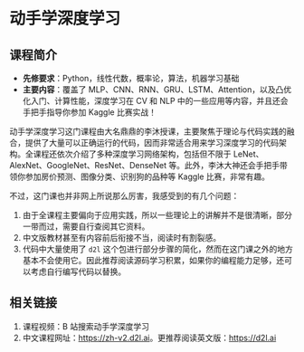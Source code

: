 # 动手学深度学习

## 课程简介

- **先修要求**：Python，线性代数，概率论，算法，机器学习基础
- **主要内容**：覆盖了 MLP、CNN、RNN、GRU、LSTM、Attention，以及凸优化入门、计算性能，深度学习在 CV 和 NLP 中的一些应用等内容，并且还会手把手指导你参加 Kaggle 比赛实战！

动手学深度学习这门课程由大名鼎鼎的李沐授课，主要聚焦于理论与代码实践的融合，提供了大量可以正确运行的代码，因而非常适合用来学习深度学习的代码架构。全课程还依次介绍了多种深度学习网络架构，包括但不限于 LeNet、AlexNet、GoogleNet、ResNet、DenseNet 等。此外，李沐大神还会手把手带领你参加房价预测、图像分类、识别狗的品种等 Kaggle 比赛，非常有趣。

不过，这门课也并非网上所说那么厉害，我感受到的有几个问题：

1. 由于全课程主要偏向于应用实践，所以一些理论上的讲解并不是很清晰，部分一带而过，需要自行查阅其它资料。
2. 中文版教材甚至有内容前后衔接不当，阅读时有割裂感。
3. 代码中大量使用了 `d2l` 这个包进行部分步骤的简化，然而在这门课之外的地方基本不会使用它。因此推荐阅读源码学习积累，如果你的编程能力足够，还可以考虑自行编写代码以替换。

## 相关链接

1. 课程视频：B 站搜索动手学深度学习
2. 中文课程网址：<https://zh-v2.d2l.ai>。更推荐阅读英文版：<https://d2l.ai>
